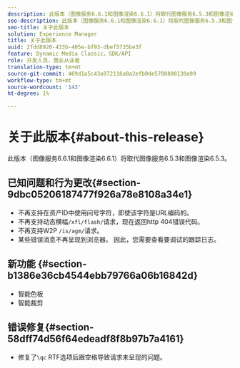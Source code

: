 ```yaml
---
description: 此版本（图像服务6.6.1和图像渲染6.6.1）将取代图像服务6.5.3和图像渲染6.5.3。
seo-description: 此版本（图像服务6.6.1和图像渲染6.6.1）将取代图像服务6.5.3和图像渲染6.5.3。
seo-title: 关于此版本
solution: Experience Manager
title: 关于此版本
uuid: 2fdd8920-433b-405e-bf93-dbef5735be3f
feature: Dynamic Media Classic，SDK/API
role: 开发人员，商业从业者
translation-type: tm+mt
source-git-commit: 469d1a5c43a972116a8a2efb0de5708800130a99
workflow-type: tm+mt
source-wordcount: '143'
ht-degree: 1%

---
```



# 关于此版本{#about-this-release}

此版本（图像服务6.6.1和图像渲染6.6.1）将取代图像服务6.5.3和图像渲染6.5.3。

## 已知问题和行为更改{#section-9dbc05206187477f926a78e8108a34e1}

* 不再支持在资产ID中使用问号字符，即使该字符是URL编码的。
* 不再支持动态横幅`/xfl/flash/`请求，现在返回http 404错误代码。
* 不再支持W2P `/is/agm/`请求。
* 某些错误消息不再呈现到浏览器。 因此，您需要查看要调试的跟踪日志。

## 新功能 {#section-b1386e36cb4544ebb79766a06b16842d}

* 智能色板
* 智能裁剪

## 错误修复{#section-58dff74d56f64edeadf8f8b97b7a4161}

* 修复了`\qc` RTF选项后跟空格导致请求未呈现的问题。

